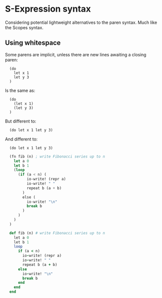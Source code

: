 # S-Expression syntax

Considering potential lightweight alternatives to the paren syntax. Much like the Scopes syntax.

## Using whitespace

Some parens are implicit, unless there are new lines awaiting a closing paren:

```
  (do
    let x 1
    let y 3
  )
```

Is the same as:

```
  (do
    (let x 1)
    (let y 3)
  )
```

But different to:

```
  (do let x 1 let y 3)
```

And different to:

```
  (do let x 1 let y 3)
```


```lisp
  (fn fib (n) ; write Fibonacci series up to n
    let a 0
    let b 1
    (loop
      (if (a < n) (
          io-write! (repr a)
          io-write! " "
          repeat b (a + b)
        )
        else (
          io-write! "\n"
          break b
        )
      )
    )
  )
```

```ruby
  def fib (n) # write Fibonacci series up to n
    let a 0
    let b 1
    loop
      if (a < n)
        io-write! (repr a)
        io-write! " "
        repeat b (a + b)
      else
        io-write! "\n"
        break b
      end
    end
  end
```
